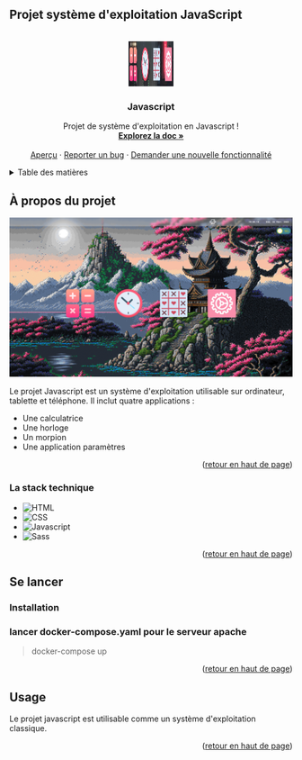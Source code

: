## Projet système d'exploitation JavaScript

<a name="readme-top"></a>



<!-- PROJECT LOGO -->
<!-- Test -->
<br />
<div align="center">
  <a href="https://github.com/Aliciasaci/Projet_SE_JS/">
    <img src="assets/Screenshot_8.png" alt="Logo" width="80" height="80">
  </a>

<h3 align="center">Javascript</h3>

  <p align="center">
    Projet de système d'exploitation en Javascript !
    <br />
    <a href="https://github.com/Aliciasaci/Projet_SE_JS/"><strong>Explorez la doc »</strong></a>
    <br />
    <br />
    <a href="https://mwaa.netlify.app/">Aperçu</a>
    ·
    <a href="https://github.com/Aliciasaci/Projet_SE_JS/issues">Reporter un bug</a>
    ·
    <a href="https://github.com/Aliciasaci/Projet_SE_JS/issues">Demander une nouvelle fonctionnalité</a>
  </p>
</div>




<details>
  <summary>Table des matières</summary>
  <ol>
    <li>
      <a href="#a-propos-du-projet">À propos du projet</a>
      <ul>
        <li><a href="#la-stack-technique">La stack technique</a></li>
      </ul>
    </li>
    <li>
      <a href="#se-lancer">Se lancer</a>
      <ul>
        <li><a href="#installation">Installation</a></li>
      </ul>
    </li>
    <li><a href="#usage">Usage</a></li>
  </ol>
</details>




## À propos du projet

[![Product Name Screen Shot][product-screenshot]](https://mwaa.netlify.app/)

Le projet Javascript est un système d'exploitation utilisable sur ordinateur, tablette et téléphone. Il inclut quatre applications :
- Une calculatrice
- Une horloge
- Un morpion
- Une application paramètres

<p align="right">(<a href="#readme-top">retour en haut de page</a>)</p>



### La stack technique

* ![HTML][HTML-img]
* ![CSS][CSS-img]
* ![Javascript][Javascript-img]
* ![Sass][Sass-img]

<p align="right">(<a href="#readme-top">retour en haut de page</a>)</p>




## Se lancer

### Installation

### lancer docker-compose.yaml pour le serveur apache
> docker-compose up

<p align="right">(<a href="#readme-top">retour en haut de page</a>)</p>



<!-- USAGE EXAMPLES -->
## Usage

Le projet javascript est utilisable comme un système d'exploitation classique.

<p align="right">(<a href="#readme-top">retour en haut de page</a>)</p>


[contributors-shield]: https://img.shields.io/github/contributors/Aliciasaci/Projet_SE_JS/.svg?style=for-the-badge
[contributors-url]: https://github.com/Aliciasaci/Projet_SE_JS/graphs/contributors
[forks-shield]: https://img.shields.io/github/forks/Aliciasaci/Projet_SE_JS/.svg?style=for-the-badge
[forks-url]: https://github.com/Aliciasaci/Projet_SE_JS/network/members
[stars-shield]: https://img.shields.io/github/stars/Aliciasaci/Projet_SE_JS/.svg?style=for-the-badge
[stars-url]: https://github.com/Aliciasaci/Projet_SE_JS/stargazers
[issues-shield]: https://img.shields.io/github/issues/Aliciasaci/Projet_SE_JS/.svg?style=for-the-badge
[issues-url]: https://github.com/Aliciasaci/Projet_SE_JS/issues
[product-screenshot]: assets/jsapp.png
[Javascript-img]: https://img.shields.io/badge/-Javascript-F7DF1E?logo=javascript&logoColor=white&style=for-the-badge
[HTML-img]: https://img.shields.io/badge/-html-E34F26?logo=html5&logoColor=white&style=for-the-badge
[CSS-img]: https://img.shields.io/badge/-CSS-1572B6?logo=css3&logoColor=white&style=for-the-badge
[Sass-img]: https://img.shields.io/badge/-Sass-CC6699?logo=sass3&logoColor=white&style=for-the-badge
